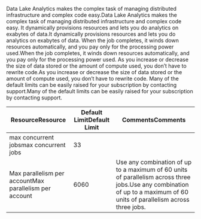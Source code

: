 <span data-ttu-id="ac945-101">Data Lake Analytics makes the complex task of managing distributed infrastructure and complex code easy.</span><span class="sxs-lookup"><span data-stu-id="ac945-101">Data Lake Analytics makes the complex task of managing distributed infrastructure and complex code easy.</span></span> <span data-ttu-id="ac945-102">It dynamically provisions resources and lets you do analytics on exabytes of data.</span><span class="sxs-lookup"><span data-stu-id="ac945-102">It dynamically provisions resources and lets you do analytics on exabytes of data.</span></span> <span data-ttu-id="ac945-103">When the job completes, it winds down resources automatically, and you pay only for the processing power used.</span><span class="sxs-lookup"><span data-stu-id="ac945-103">When the job completes, it winds down resources automatically, and you pay only for the processing power used.</span></span> <span data-ttu-id="ac945-104">As you increase or decrease the size of data stored or the amount of compute used, you don’t have to rewrite code.</span><span class="sxs-lookup"><span data-stu-id="ac945-104">As you increase or decrease the size of data stored or the amount of compute used, you don’t have to rewrite code.</span></span> <span data-ttu-id="ac945-105">Many of the default limits can be easily raised for your subscription by contacting support.</span><span class="sxs-lookup"><span data-stu-id="ac945-105">Many of the default limits can be easily raised for your subscription by contacting support.</span></span> 

| <span data-ttu-id="ac945-106">**Resource**</span><span class="sxs-lookup"><span data-stu-id="ac945-106">**Resource**</span></span> | <span data-ttu-id="ac945-107">**Default Limit**</span><span class="sxs-lookup"><span data-stu-id="ac945-107">**Default Limit**</span></span> | <span data-ttu-id="ac945-108">**Comments**</span><span class="sxs-lookup"><span data-stu-id="ac945-108">**Comments**</span></span> |
| --- | --- | --- |
| <span data-ttu-id="ac945-109">max concurrent jobs</span><span class="sxs-lookup"><span data-stu-id="ac945-109">max concurrent jobs</span></span> |<span data-ttu-id="ac945-110">3</span><span class="sxs-lookup"><span data-stu-id="ac945-110">3</span></span> | |
| <span data-ttu-id="ac945-111">Max parallelism per account</span><span class="sxs-lookup"><span data-stu-id="ac945-111">Max parallelism per account</span></span> |<span data-ttu-id="ac945-112">60</span><span class="sxs-lookup"><span data-stu-id="ac945-112">60</span></span> |<span data-ttu-id="ac945-113">Use any combination of up to a maximum of 60 units of parallelism across three jobs.</span><span class="sxs-lookup"><span data-stu-id="ac945-113">Use any combination of up to a maximum of 60 units of parallelism across three jobs.</span></span> |

